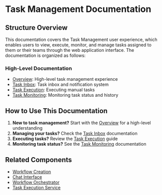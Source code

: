 # Task Management Documentation

## Structure Overview

This documentation covers the Task Management user experience, which enables users to view, execute, monitor, and manage tasks assigned to them or their teams through the web application interface. The documentation is organized as follows:

### High-Level Documentation

* [Overview](./overview.md): High-level task management experience
* [Task Inbox](./task_inbox.md): Task inbox and notification system
* [Task Execution](./task_execution.md): Executing manual tasks
* [Task Monitoring](./task_monitoring.md): Monitoring task status and history

## How to Use This Documentation



1. **New to task management?** Start with the [Overview](./overview.md) for a high-level understanding
2. **Managing your tasks?** Check the [Task Inbox](./task_inbox.md) documentation
3. **Executing tasks?** Review the [Task Execution](./task_execution.md) guide
4. **Monitoring task status?** See the [Task Monitoring](./task_monitoring.md) documentation

## Related Components

* [Workflow Creation](../workflow_creation/overview.md)
* [Chat Interface](../chat_interface/overview.md)
* [Workflow Orchestrator](../../workflow_orchestrator/overview.md)
* [Task Execution Service](../../task_execution_service.md)


